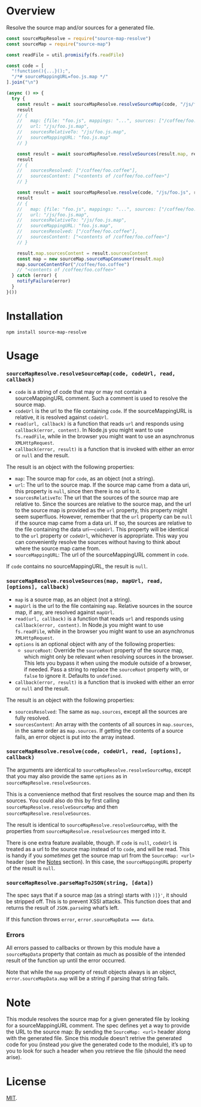 # Overview

Resolve the source map and/or sources for a generated file.

```js
const sourceMapResolve = require("source-map-resolve")
const sourceMap = require("source-map")

const readFile = util.promisify(fs.readFile)

const code = [
  "!function(){...}();",
  "/*# sourceMappingURL=foo.js.map */"
].join("\n")

(async () => {
  try {
    const result = await sourceMapResolve.resolveSourceMap(code, "/js/foo.js", readFile)
    result
    // {
    //   map: {file: "foo.js", mappings: "...", sources: ["/coffee/foo.coffee"], names: []},
    //   url: "/js/foo.js.map",
    //   sourcesRelativeTo: "/js/foo.js.map",
    //   sourceMappingURL: "foo.js.map"
    // }

    const result = await sourceMapResolve.resolveSources(result.map, result.sourcesRelativeTo, readFile)
    result
    // {
    //   sourcesResolved: ["/coffee/foo.coffee"],
    //   sourcesContent: ["<contents of /coffee/foo.coffee>"]
    // }

    const result = await sourceMapResolve.resolve(code, "/js/foo.js", readFile)
    result
    // {
    //   map: {file: "foo.js", mappings: "...", sources: ["/coffee/foo.coffee"], names: []},
    //   url: "/js/foo.js.map",
    //   sourcesRelativeTo: "/js/foo.js.map",
    //   sourceMappingURL: "foo.js.map",
    //   sourcesResolved: ["/coffee/foo.coffee"],
    //   sourcesContent: ["<contents of /coffee/foo.coffee>"]
    // }

    result.map.sourcesContent = result.sourcesContent
    const map = new sourceMap.sourceMapConsumer(result.map)
    map.sourceContentFor("/coffee/foo.coffee")
    // "<contents of /coffee/foo.coffee>"
  } catch (error) {
    notifyFailure(error)
  }
}())
```

# Installation

`npm install source-map-resolve`

# Usage

### `sourceMapResolve.resolveSourceMap(code, codeUrl, read, callback)`

- `code` is a string of code that may or may not contain a sourceMappingURL
  comment. Such a comment is used to resolve the source map.
- `codeUrl` is the url to the file containing `code`. If the sourceMappingURL
  is relative, it is resolved against `codeUrl`.
- `read(url, callback)` is a function that reads `url` and responds using
  `callback(error, content)`. In Node.js you might want to use `fs.readFile`,
  while in the browser you might want to use an asynchronus `XMLHttpRequest`.
- `callback(error, result)` is a function that is invoked with either an error
  or `null` and the result.

The result is an object with the following properties:

- `map`: The source map for `code`, as an object (not a string).
- `url`: The url to the source map. If the source map came from a data uri,
  this property is `null`, since then there is no url to it.
- `sourcesRelativeTo`: The url that the sources of the source map are relative
  to. Since the sources are relative to the source map, and the url to the
  source map is provided as the `url` property, this property might seem
  superfluos. However, remember that the `url` property can be `null` if the
  source map came from a data uri. If so, the sources are relative to the file
  containing the data uri—`codeUrl`. This property will be identical to the
  `url` property or `codeUrl`, whichever is appropriate. This way you can
  conveniently resolve the sources without having to think about where the
  source map came from.
- `sourceMappingURL`: The url of the sourceMappingURL comment in `code`.

If `code` contains no sourceMappingURL, the result is `null`.

### `sourceMapResolve.resolveSources(map, mapUrl, read, [options], callback)`

- `map` is a source map, as an object (not a string).
- `mapUrl` is the url to the file containing `map`. Relative sources in the
  source map, if any, are resolved against `mapUrl`.
- `read(url, callback)` is a function that reads `url` and responds using
  `callback(error, content)`. In Node.js you might want to use `fs.readFile`,
  while in the browser you might want to use an asynchronus `XMLHttpRequest`.
- `options` is an optional object with any of the following properties:
  - `sourceRoot`: Override the `sourceRoot` property of the source map, which
    might only be relevant when resolving sources in the browser. This lets you
    bypass it when using the module outside of a browser, if needed. Pass a
    string to replace the `sourceRoot` property with, or `false` to ignore it.
    Defaults to `undefined`.
- `callback(error, result)` is a function that is invoked with either an error
  or `null` and the result.

The result is an object with the following properties:

- `sourcesResolved`: The same as `map.sources`, except all the sources are
  fully resolved.
- `sourcesContent`: An array with the contents of all sources in `map.sources`,
  in the same order as `map.sources`. If getting the contents of a source fails,
  an error object is put into the array instead.

### `sourceMapResolve.resolve(code, codeUrl, read, [options], callback)`

The arguments are identical to `sourceMapResolve.resolveSourceMap`, except that
you may also provide the same `options` as in `sourceMapResolve.resolveSources`.

This is a convenience method that first resolves the source map and then its
sources. You could also do this by first calling
`sourceMapResolve.resolveSourceMap` and then `sourceMapResolve.resolveSources`.

The result is identical to `sourceMapResolve.resolveSourceMap`, with the
properties from `sourceMapResolve.resolveSources` merged into it.

There is one extra feature available, though. If `code` is `null`, `codeUrl` is
treated as a url to the source map instead of to `code`, and will be read. This
is handy if you _sometimes_ get the source map url from the `SourceMap: <url>`
header (see the [Notes] section). In this case, the `sourceMappingURL` property
of the result is `null`.

[notes]: #notes

### `sourceMapResolve.parseMapToJSON(string, [data])`

The spec says that if a source map (as a string) starts with `)]}'`, it should
be stripped off. This is to prevent XSSI attacks. This function does that and
returns the result of `JSON.parse`ing what’s left.

If this function throws `error`, `error.sourceMapData === data`.

### Errors

All errors passed to callbacks or thrown by this module have a `sourceMapData`
property that contain as much as possible of the intended result of the function
up until the error occurred.

Note that while the `map` property of result objects always is an object,
`error.sourceMapData.map` will be a string if parsing that string fails.

# Note

This module resolves the source map for a given generated file by looking for a
sourceMappingURL comment. The spec defines yet a way to provide the URL to the
source map: By sending the `SourceMap: <url>` header along with the generated
file. Since this module doesn’t retrive the generated code for you (instead
_you_ give the generated code to the module), it’s up to you to look for such a
header when you retrieve the file (should the need arise).

# License

[MIT](LICENSE).
